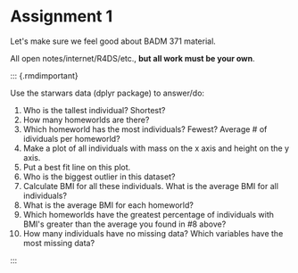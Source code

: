# Assignment 1

Let's make sure we feel good about BADM 371 material.  

All open notes/internet/R4DS/etc., **but all work must be your own**.

::: {.rmdimportant}

Use the starwars data (dplyr package) to answer/do:

1. Who is the tallest individual?  Shortest?
2. How many homeworlds are there?
3. Which homeworld has the most individuals?  Fewest?  Average # of idividuals per homeworld?
4. Make a plot of all individuals with mass on the x axis and height on the y axis.
5. Put a best fit line on this plot.
6. Who is the biggest outlier in this dataset?
7. Calculate BMI for all these individuals.  What is the average BMI for all individuals?
8. What is the average BMI for each homeworld?
9. Which homeworlds have the greatest percentage of individuals with BMI's greater than the average you found in #8 above?
10. How many individuals have no missing data?  Which variables have the most missing data?

:::

